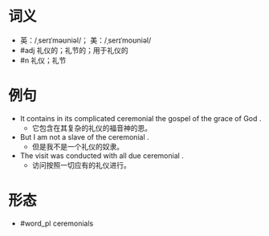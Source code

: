 # 词义
- 英：/ˌserɪˈməʊniəl/； 美：/ˌserɪˈmoʊniəl/
- #adj 礼仪的；礼节的；用于礼仪的
- #n 礼仪；礼节
# 例句
- It contains in its complicated ceremonial the gospel of the grace of God .
	- 它包含在其复杂的礼仪的福音神的恩。
- But I am not a slave of the ceremonial .
	- 但是我不是一个礼仪的奴隶。
- The visit was conducted with all due ceremonial .
	- 访问按照一切应有的礼仪进行。
# 形态
- #word_pl ceremonials
